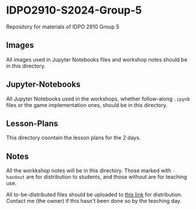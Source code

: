 # IDPO2910-S2024-Group-5
Repository for materials of IDPO 2910 Group 5

## Images
All images used in Jupyter Notebooks files and workshop notes should be in this directory.

## Jupyter-Notebooks
All Jupyter Notebooks used in the workshops, whether follow-along `.ipynb` files or the game implementation ones, should be in this directory.

## Lesson-Plans
This directory coontain the lesson plans for the 2 days.

## Notes
All the workkshop notes will be in this directory. Those marked with `-handout` are for distribution to students, and those without are for teaching use.

All to-be-distributed files should be uploaded to [this link](https://bit.ly/ustidpo) for distribution. Contact me (the owner) if this hasn't been done so by the teaching day.
